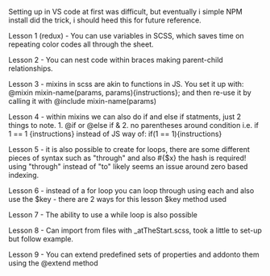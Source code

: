Setting up in VS code at first was difficult, but eventually i simple NPM install did the trick, i should heed this for future reference.

Lesson 1 (redux) - You can use variables in SCSS, which saves time on repeating color codes all through the sheet.

Lesson 2 - You can nest code within braces making parent-child relationships.

Lesson 3 - mixins in scss are akin to functions in JS. You set it up with:
@mixin mixin-name(params, params){instructions};
and then re-use it by calling it with @include mixin-name(params)

Lesson 4 - within mixins we can also do if and else if statments, just 2 things to note. 1. @if or @else if & 2. no parentheses around condition i.e. if 1 == 1 {instructions} instead of JS way of: if(1 == 1){instructions}

Lesson 5 - it is also possible to create for loops, there are some different pieces of syntax such as "through" and also #{$x} the hash is required! using "through" instead of "to" likely seems an issue around zero based indexing.

Lesson 6 - instead of a for loop you can loop through using each and also use the $key - there are 2 ways for this lesson $key method used

Lesson 7 - The ability to use a while loop is also possible

Lesson 8 - Can import from files with _atTheStart.scss, took a little to set-up but follow example.

Lesson 9 - You can extend predefined sets of properties and addonto them using the @extend method